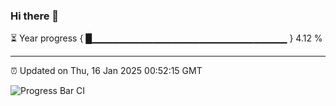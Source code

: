 ### Hi there 👋

⏳ Year progress { █▁▁▁▁▁▁▁▁▁▁▁▁▁▁▁▁▁▁▁▁▁▁▁▁▁▁▁▁▁ } 4.12 %

---

⏰ Updated on Thu, 16 Jan 2025 00:52:15 GMT

![Progress Bar CI](https://github.com/code-lakshay/GitHub-Actions-Demo/workflows/Progress%20Bar%20CI/badge.svg)
